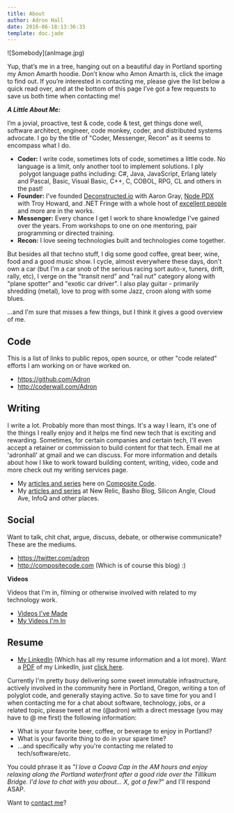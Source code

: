 ```yaml
---
title: About
author: Adron Hall
date: 2016-06-18:13:36:33
template: doc.jade
---
```

<div class="image float-right">
    ![Somebody](anImage.jpg)
</div>

Yup, that’s me in a tree, hanging out on a beautiful day in Portland sporting my Amon Amarth hoodie. Don’t know who Amon Amarth is, click the image to find out. If you’re interested in contacting me, please give the list below a quick read over, and at the bottom of this page I’ve got a few requests to save us both time when contacting me!

***A Little About Me:***

I’m a jovial, proactive, test &amp; code, code & test, get things done well, software architect, engineer, code monkey, coder, and distributed systems advocate. I go by the title of "Coder, Messenger, Recon" as it seems to encompass what I do.

* **Coder:** I write code, sometimes lots of code, sometimes a little code. No language is a limit, only another tool to implement solutions. I ply  polygot language paths including: C#, Java, JavaScript, Erlang lately and Pascal, Basic, Visual Basic, C++, C, COBOL, RPG, CL and others in the past! 
* **Founder:** I've founded <a href="http://deconstructed.io/" target="_blank">Deconstructed.io</a> with Aaron Gray, <a href="http://nodepdx.org/" target="_blank">Node PDX</a> with Troy Howard, and <a>.NET Fringe</a> with a whole host of <a href="http://dotnetfringe.org/index.html#team" target="_blank">excellent people</a> and more are in the works.
* **Messenger:** Every chance I get I work to share knowledge I've gained over the years. From workshops to one on one mentoring, pair programming or directed training. 
* **Recon:** I love seeing technologies built and technologies come together. 

But besides all that techno stuff, I dig some good coffee, great beer, wine, food and a good music show. I cycle, almost everywhere these days, don't own a car (but I'm a car snob of the serious racing sort auto-x, tuners, drift, rally, etc), I verge on the "transit nerd" and "rail nut" category along with "plane spotter" and "exotic car driver". I also play guitar - primarily shredding (metal), love to prog with some Jazz, croon along with some blues.

...and I'm sure that misses a few things, but I think it gives a good overview of me.

## Code

This is a list of links to public repos, open source, or other "code related" efforts I am working on or have worked on.

* <a href="https://github.com/Adron" target="_blank">https://github.com/Adron</a>
* <a href="http://coderwall.com/Adron" target="_blank">http://coderwall.com/Adron</a>

##  Writing 

I write a lot. Probably more than most things. It's a way I learn, it's one of the things I really enjoy and it helps me find new tech that is exciting and rewarding. Sometimes, for certain companies and certain tech, I'll even accept a retainer or commission to build content for that tech. Email me at 'adronhall' at gmail and we can discuss. For more information and details about how I like to work toward building content, writing, video, code and more check out my writing services page.

* My <a href="http://compositecode.com/write-up-series/">articles and series</a> here on <a href="http://compositecode.com">Composite Code</a>.
* My <a href="http://compositecode.com/write-up-series/my-work-elsewhere/">articles and series</a> at New Relic, Basho Blog, Silicon Angle, Cloud Ave, InfoQ and other places.

##  Social 

Want to talk, chit chat, argue, discuss, debate, or otherwise communicate? These are the mediums.

* <a href="https://twitter.com/adron" target="_blank">https://twitter.com/adron</a>
* <a href="http://compositecode.com">http://compositecode.com</a> (Which is of course this blog) :)

**Videos**

Videos that I'm in, filming or otherwise involved with related to my technology work.

* <a href="http://compositecode.com/about/my-videos/">Videos I've Made</a>
* <a href="http://compositecode.com/about/my-videos/videos/">My Videos I'm In</a>

##  Resume 

* <a href="http://www.linkedin.com/in/adron" target="_blank">My LinkedIn</a> (Which has all my resume information and a lot more). Want a <a href="http://www.linkedin.com/profile/pdf?id=1178188&amp;locale=en_US&amp;authType=name&amp;authToken=PKIm&amp;pdfFileName=AdronHall&amp;disablePdfCompression=true&amp;trk=pdf_pro_full" target="_blank">PDF</a> of my LinkedIn, just <a href="http://www.linkedin.com/profile/pdf?id=1178188&amp;locale=en_US&amp;authType=name&amp;authToken=PKIm&amp;pdfFileName=AdronHall&amp;disablePdfCompression=true&amp;trk=pdf_pro_full" target="_blank">click here</a>.

Currently I'm pretty busy delivering some sweet immutable infrastructure, actively involved in the community here in Portland, Oregon, writing a ton of polyglot code, and generally staying active. So to save time for you and I when contacting me for a chat about software, technology, jobs, or a related topic, please tweet at me (@adron) with a direct message (you may have to @ me first) the following information:

* What is your favorite beer, coffee, or beverage to enjoy in Portland?
* What is your favorite thing to do in your spare time?
* ...and specifically why you're contacting me related to tech/software/etc.

You could phrase it as "*I love a Coava Cap in the AM hours and enjoy relaxing along the Portland waterfront after a good ride over the Tillikum Bridge. I'd love to chat with you about... X, got a few?*" and I'll respond ASAP.

Want to [contact me](/docs/contact)?